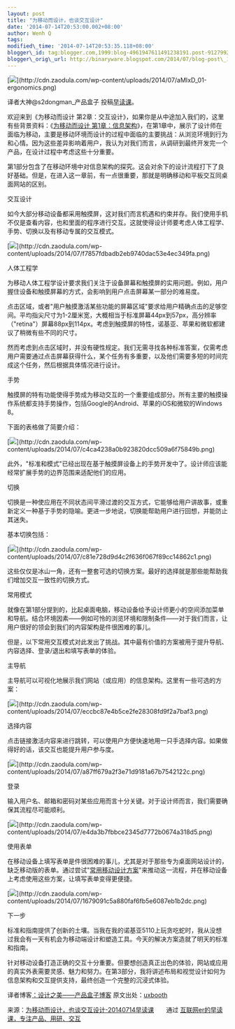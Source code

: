 ```yaml
--- 
layout: post 
title: "为移动而设计，也谈交互设计" 
date: '2014-07-14T20:53:00.002+08:00' 
author: Wenh Q
tags:
modified\_time: '2014-07-14T20:53:35.118+08:00' 
blogger\_id: tag:blogger.com,1999:blog-4961947611491238191.post-9127992271604285157
blogger\_orig\_url: http://binaryware.blogspot.com/2014/07/blog-post\_14.html
---
```

[![](https://images-blogger-opensocial.googleusercontent.com/gadgets/proxy?url=http%3A%2F%2Fcdn.zaodula.com%2Fwp-content%2Fuploads%2F2014%2F07%2FaMIxD_01-ergonomics.png&container=blogger&gadget=a&rewriteMime=image%2F*)](http://cdn.zaodula.com/wp-content/uploads/2014/07/aMIxD_01-ergonomics.png)



译者大神@s2dongman\_产品盒子 投稿[早读课](http://zaodula.com/)。



欢迎来到《为移动而设计
第2章：交互设计》，如果你是从中途加入我们的，这里有些背景资料：《[为移动而设计
第1章：信息架构](http://zaodula.com/archives/1755.html)》，在第1章中，展示了设计师在面临为移动，主要是移动环境而设计的过程中面临的主要挑战：从浏览环境到行为和心情。因为这些差异影响着用户，我认为对我们而言，从调研到最终开发完一个产品，在设计过程中考虑这些十分重要。



第1部分包含了在移动环境中对信息架构的探究。这会对余下的设计流程打下了良好基础。但是，在进入这一章前，有一点很重要，那就是明确移动和平板交互同桌面网站的区别。

交互设计



如今大部分移动设备都采用触摸屏，这对我们而言机遇和约束并存。我们使用手机不仅是查看内容，也和里面的程序进行交互。这就使得设计师要考虑人体工程学、手势、切换以及有移动专属的交互模式。



[![](https://images-blogger-opensocial.googleusercontent.com/gadgets/proxy?url=http%3A%2F%2Fcdn.zaodula.com%2Fwp-content%2Fuploads%2F2014%2F07%2Ff7857fdbadb2eb9740dac53e4ec349fa.png&container=blogger&gadget=a&rewriteMime=image%2F*)](http://cdn.zaodula.com/wp-content/uploads/2014/07/f7857fdbadb2eb9740dac53e4ec349fa.png)

人体工程学



为移动人体工程学设计要求我们关注于设备屏幕和触摸屏的实用问题。例如，用户握住设备和触摸屏幕的方式，会影响到用户点击屏幕某一部分的难易度。



点击区域，或者"用户触摸激活某些功能的屏幕区域"要求给用户精确点击的足够空间。平均指尖尺寸为1-2厘米宽，大概相当于标准屏幕44px到57px，高分辨率（"retina"）屏幕88px到114px。考虑到触摸屏的特性，诺基亚、苹果和微软都建议了稍微有些不同的尺寸。



然而考虑到点击区域时，并没有硬性规定。我们无需寻找各种标准答案，仅需考虑用户需要通过点击屏幕获得什么，某个任务有多重要，以及他们需要多短的时间完成这个任务，然后根据具体情况进行设计。

手势



触摸屏的特有功能使得手势成为移动交互的一个重要组成部分。所有主要的触摸操作系统都支持手势操作，包括Google的Android、苹果的iOS和微软的Windows
8。



下面的表格做了简要介绍：



[![](https://images-blogger-opensocial.googleusercontent.com/gadgets/proxy?url=http%3A%2F%2Fcdn.zaodula.com%2Fwp-content%2Fuploads%2F2014%2F07%2Fc4ca4238a0b923820dcc509a6f75849b.png&container=blogger&gadget=a&rewriteMime=image%2F*)](http://cdn.zaodula.com/wp-content/uploads/2014/07/c4ca4238a0b923820dcc509a6f75849b.png)



此外，"标准和模式"已经出现在基于触摸屏设备上的手势开发中了。设计师应该能经常扩展手势的边界范围来适配他们的应用。

切换



切换是一种使应用在不同状态间平滑过渡的交互方式，它能够给用户讲故事，或重新定义一种基于手势的隐喻。更进一步地说，切换能帮助用户进行回想，并能防止其迷失。



基本切换包括：



[![](https://images-blogger-opensocial.googleusercontent.com/gadgets/proxy?url=http%3A%2F%2Fcdn.zaodula.com%2Fwp-content%2Fuploads%2F2014%2F07%2Fc81e728d9d4c2f636f067f89cc14862c1.png&container=blogger&gadget=a&rewriteMime=image%2F*)](http://cdn.zaodula.com/wp-content/uploads/2014/07/c81e728d9d4c2f636f067f89cc14862c1.png)



这些仅仅是冰山一角，还有一整套可选的切换方案。最好的选择就是那些能帮助我们增加交互一致性的切换方式。

常用模式



就像在第1部分提到的，比起桌面电脑，移动设备给予设计师更小的空间添加菜单和导航。结合环境因素——例如可怜的浏览环境和限制条件——对于我们而言，让用户很好的领会到我们的内容架构是件很困难的事儿。



但是，以下常用交互模式对此发出了挑战。其中最有价值的方案被用于提升导航、内容选择、登录/退出和填写表单的体验。



主导航



主导航可以可视化地展示我们网站（或应用）的信息架构。这里有一些可选的方案：



[![](https://images-blogger-opensocial.googleusercontent.com/gadgets/proxy?url=http%3A%2F%2Fcdn.zaodula.com%2Fwp-content%2Fuploads%2F2014%2F07%2Feccbc87e4b5ce2fe28308fd9f2a7baf3.png&container=blogger&gadget=a&rewriteMime=image%2F*)](http://cdn.zaodula.com/wp-content/uploads/2014/07/eccbc87e4b5ce2fe28308fd9f2a7baf3.png)

选择内容



点击链接激活内容来进行跳转，可以使用户方便快速地用一只手选择内容。如果做得好的话，该交互也能提升用户参与度。



[![](https://images-blogger-opensocial.googleusercontent.com/gadgets/proxy?url=http%3A%2F%2Fcdn.zaodula.com%2Fwp-content%2Fuploads%2F2014%2F07%2Fa87ff679a2f3e71d9181a67b7542122c.png&container=blogger&gadget=a&rewriteMime=image%2F*)](http://cdn.zaodula.com/wp-content/uploads/2014/07/a87ff679a2f3e71d9181a67b7542122c.png)



登录



输入用户名、邮箱和密码对某些应用而言十分关键。对于设计师而言，我们需要确保其流程尽可能顺利。



[![](https://images-blogger-opensocial.googleusercontent.com/gadgets/proxy?url=http%3A%2F%2Fcdn.zaodula.com%2Fwp-content%2Fuploads%2F2014%2F07%2Fe4da3b7fbbce2345d7772b0674a318d5.png&container=blogger&gadget=a&rewriteMime=image%2F*)](http://cdn.zaodula.com/wp-content/uploads/2014/07/e4da3b7fbbce2345d7772b0674a318d5.png)



使用表单



在移动设备上填写表单是件很困难的事儿，尤其是对于那些专为桌面网站设计的，缺乏移动版的表单。通过尝试"[常用移动设计方案](http://www.smashingmagazine.com/2010/03/11/forms-on-mobile-devices-modern-solutions/)"来推动这一流程，并在移动设备上考虑使用这些方案，让填写表单变得更便捷。



[![](https://images-blogger-opensocial.googleusercontent.com/gadgets/proxy?url=http%3A%2F%2Fcdn.zaodula.com%2Fwp-content%2Fuploads%2F2014%2F07%2F1679091c5a880faf6fb5e6087eb1b2dc.png&container=blogger&gadget=a&rewriteMime=image%2F*)](http://cdn.zaodula.com/wp-content/uploads/2014/07/1679091c5a880faf6fb5e6087eb1b2dc.png)

下一步



标准和指南提供了创新的土壤。当我在我的诺基亚5110上玩贪吃蛇时，我从没想过我会有一天有机会为移动端设计和塑造工具。今天的解决方案造就了明天的标准和指南。



针对移动设备打造正确的交互十分重要。但要想创造真正出色的体验，网站或应用的真实外表需要灵感、魅力和努力。在第3部分，我将讲述布局和视觉设计如何为信息架构和交互提供支持，最终创造一个完整的沉浸式体验。



译者博客[：设计之美——产品盒子博客](http://s2dongman.com/?p=645)
原文出处：[uxbooth](http://www.uxbooth.com/articles/designing-for-mobile-part-2-interaction-design/)
<div>




</div>

<div>

来源：[为移动而设计，也谈交互设计-20140714早读课](http://zaodula.com/archives/8236.html)　　通过 [互联网er的早读课，专注产品、用研、交互](http://zaodula.com/)

</div>
